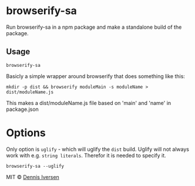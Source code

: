 # browserify-sa

Run browserify-sa in a npm package and make a standalone build of the package. 

## Usage

    browserify-sa

Basicly a simple wrapper around browserify that does something like this: 

    mkdir -p dist && browserify moduleMain -s moduleName > dist/moduleName.js

This makes a dist/moduleName.js file based on 'main' and 'name' in package.json

# Options

Only option is `uglify` - which will uglify the `dist` build. Uglify will
not always work with e.g. `string literals`. Therefor it is needed to 
specify it. 

    browserify-sa --uglify

MIT © [Dennis Iversen](https://github.com/diversen)
